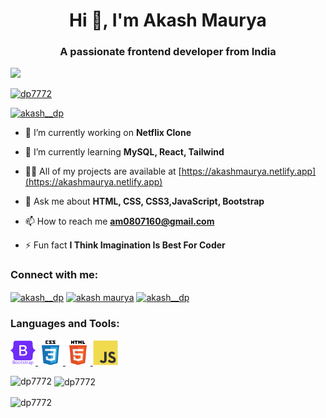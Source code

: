 <h1 align="center">Hi 👋, I'm Akash Maurya</h1>
<h3 align="center">A passionate frontend developer from India</h3>
<img src="https://camo.githubusercontent.com/2024b4acc66429c1d1dfbe6bcfbe35897f5d939da3522d35922057296eeaf7e6/68747470733a2f2f63646e2e6472696262626c652e636f6d2f75736572732f323133313939332f73637265656e73686f74732f343934383733362f74686f75676874776f726b732d6769665f6472696262626c652e676966">
<p align="left"> <a href="https://github.com/ryo-ma/github-profile-trophy"><img src="https://github-profile-trophy.vercel.app/?username=dp7772" alt="dp7772" /></a> </p>

<p align="left"> <a href="https://twitter.com/akash__dp" target="blank"><img src="https://img.shields.io/twitter/follow/akash__dp?logo=twitter&style=for-the-badge" alt="akash__dp" /></a> </p>

- 🔭 I’m currently working on **Netflix Clone**

- 🌱 I’m currently learning **MySQL, React, Tailwind**

- 👨‍💻 All of my projects are available at [https://akashmaurya.netlify.app](https://akashmaurya.netlify.app)

- 💬 Ask me about **HTML, CSS, CSS3,JavaScript, Bootstrap**

- 📫 How to reach me **am0807160@gmail.com**

- ⚡ Fun fact **I Think Imagination Is Best For Coder**

<h3 align="left">Connect with me:</h3>
<p align="left">
<a href="https://twitter.com/akash__dp" target="blank"><img align="center" src="https://raw.githubusercontent.com/rahuldkjain/github-profile-readme-generator/master/src/images/icons/Social/twitter.svg" alt="akash__dp" height="30" width="40" /></a>
<a href="https://linkedin.com/in/akash maurya" target="blank"><img align="center" src="https://raw.githubusercontent.com/rahuldkjain/github-profile-readme-generator/master/src/images/icons/Social/linked-in-alt.svg" alt="akash maurya" height="30" width="40" /></a>
<a href="https://instagram.com/akash__dp" target="blank"><img align="center" src="https://raw.githubusercontent.com/rahuldkjain/github-profile-readme-generator/master/src/images/icons/Social/instagram.svg" alt="akash__dp" height="30" width="40" /></a>
</p>

<h3 align="left">Languages and Tools:</h3>
<p align="left"> <a href="https://getbootstrap.com" target="_blank" rel="noreferrer"> <img src="https://raw.githubusercontent.com/devicons/devicon/master/icons/bootstrap/bootstrap-plain-wordmark.svg" alt="bootstrap" width="40" height="40"/> </a> <a href="https://www.w3schools.com/css/" target="_blank" rel="noreferrer"> <img src="https://raw.githubusercontent.com/devicons/devicon/master/icons/css3/css3-original-wordmark.svg" alt="css3" width="40" height="40"/> </a> <a href="https://www.w3.org/html/" target="_blank" rel="noreferrer"> <img src="https://raw.githubusercontent.com/devicons/devicon/master/icons/html5/html5-original-wordmark.svg" alt="html5" width="40" height="40"/> </a> <a href="https://developer.mozilla.org/en-US/docs/Web/JavaScript" target="_blank" rel="noreferrer"> <img src="https://raw.githubusercontent.com/devicons/devicon/master/icons/javascript/javascript-original.svg" alt="javascript" width="40" height="40"/> </a> </p>

<p><img align="left" src="https://github-readme-stats.vercel.app/api/top-langs?username=dp7772&show_icons=true&locale=en&layout=compact" alt="dp7772" /></p>

<p>&nbsp;<img align="center" src="https://github-readme-stats.vercel.app/api?username=dp7772&show_icons=true&locale=en" alt="dp7772" /></p>

<p><img align="center" src="https://github-readme-streak-stats.herokuapp.com/?user=dp7772&" alt="dp7772" /></p>
